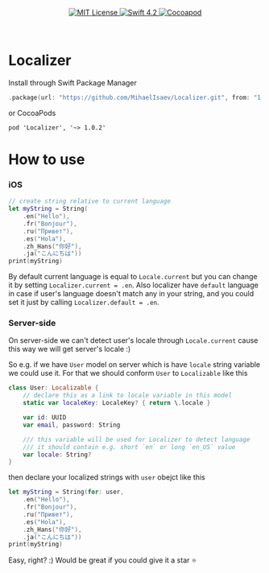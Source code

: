 <p align="center">
    <a href="LICENSE">
        <img src="https://img.shields.io/badge/license-MIT-brightgreen.svg" alt="MIT License">
    </a>
    <a href="https://swift.org">
        <img src="https://img.shields.io/badge/swift-4.2-brightgreen.svg" alt="Swift 4.2">
    </a>
    <a href="https://cocoapods.org/pods/Localizer-Plus">
        <img src="https://img.shields.io/cocoapods/v/Localizer.svg" alt="Cocoapod">
    </a>
</p>

<br>

# Localizer

Install through Swift Package Manager

```swift
.package(url: "https://github.com/MihaelIsaev/Localizer.git", from: "1.0.2")
```

or CocoaPods

```
pod 'Localizer', '~> 1.0.2'
```

# How to use

### iOS

```swift
// create string relative to current language
let myString = String(
    .en("Hello"),
    .fr("Bonjour"),
    .ru("Привет"),
    .es("Hola"),
    .zh_Hans("你好"),
    .ja("こんにちは"))
print(myString)
```

By default current language is equal to `Locale.current` but you can change it by setting `Localizer.current = .en`.
Also localizer have `default` language in case if user's language doesn't match any in your string, and you could set it just by calling `Localizer.default = .en`.

### Server-side

On server-side we can't detect user's locale through `Locale.current` cause this way we will get server's locale :)

So e.g. if we have `User` model on server which is have `locale` string variable we could use it. For that we should conform `User` to `Localizable` like this

```swift
class User: Localizable {
    // declare this as a link to locale variable in this model
    static var localeKey: LocaleKey? { return \.locale }

    var id: UUID
    var email, password: String

    /// this variable will be used for Localizer to detect language
    /// it should contain e.g. short `en` or long `en_US` value
    var locale: String?
}
```
then declare your localized strings with `user` obejct like this
```swift
let myString = String(for: user,
    .en("Hello"),
    .fr("Bonjour"),
    .ru("Привет"),
    .es("Hola"), 
    .zh_Hans("你好"),
    .ja("こんにちは"))
print(myString)
```

Easy, right? :) Would be great if you could give it a star ⭐️
